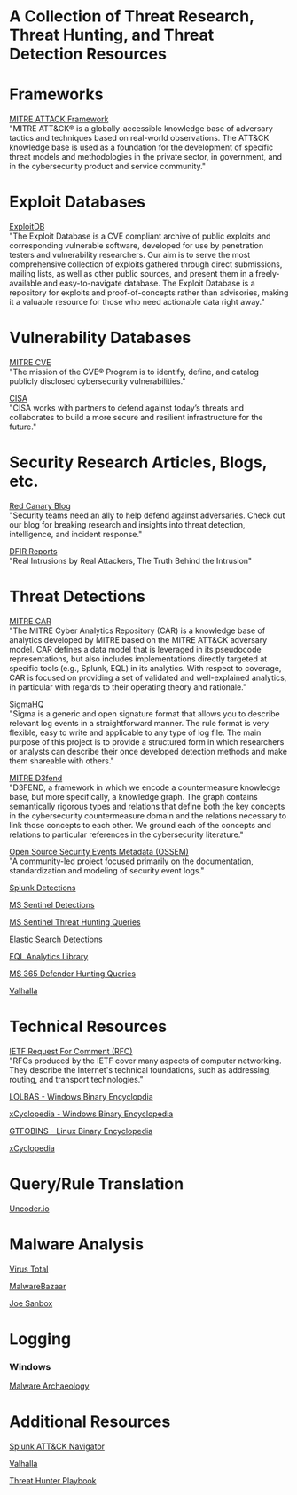 # A Collection of Threat Research, Threat Hunting, and Threat Detection Resources

# Frameworks

[MITRE ATTACK Framework](https://attack.mitre.org/)
<br>"MITRE ATT&CK® is a globally-accessible knowledge base of adversary tactics and techniques based on real-world observations. The ATT&CK knowledge base is used as a foundation for the development of specific threat models and methodologies in the private sector, in government, and in the cybersecurity product and service community."

# Exploit Databases

[ExploitDB](https://www.exploit-db.com/)
<br>"The Exploit Database is a CVE compliant archive of public exploits and corresponding vulnerable software, developed for use by penetration testers and vulnerability researchers. Our aim is to serve the most comprehensive collection of exploits gathered through direct submissions, mailing lists, as well as other public sources, and present them in a freely-available and easy-to-navigate database. The Exploit Database is a repository for exploits and proof-of-concepts rather than advisories, making it a valuable resource for those who need actionable data right away."

# Vulnerability Databases

[MITRE CVE](https://cve.mitre.org/)
<br>"The mission of the CVE® Program is to identify, define, and catalog publicly disclosed cybersecurity vulnerabilities."

[CISA](https://www.cisa.gov/known-exploited-vulnerabilities-catalog)
<br>"CISA works with partners to defend against today’s threats and collaborates to build a more secure and resilient infrastructure for the future."


# Security Research Articles, Blogs, etc. 

[Red Canary Blog](https://redcanary.com/blog/)
<br>"Security teams need an ally to help defend against adversaries. Check out our blog for breaking research and insights into threat detection, intelligence, and incident response."

[DFIR Reports](https://thedfirreport.com/)
<br>"Real Intrusions by Real Attackers, The Truth Behind the Intrusion"


# Threat Detections

[MITRE CAR](https://car.mitre.org/coverage/)
<br>"The MITRE Cyber Analytics Repository (CAR) is a knowledge base of analytics developed by MITRE based on the MITRE ATT&CK adversary model. CAR defines a data model that is leveraged in its pseudocode representations, but also includes implementations directly targeted at specific tools (e.g., Splunk, EQL) in its analytics. With respect to coverage, CAR is focused on providing a set of validated and well-explained analytics, in particular with regards to their operating theory and rationale."

[SigmaHQ](https://github.com/SigmaHQ/sigma)
<br>"Sigma is a generic and open signature format that allows you to describe relevant log events in a straightforward manner. The rule format is very flexible, easy to write and applicable to any type of log file. The main purpose of this project is to provide a structured form in which researchers or analysts can describe their once developed detection methods and make them shareable with others."

[MITRE D3fend](https://d3fend.mitre.org/)
<br>"D3FEND, a framework in which we encode a countermeasure knowledge base, but more specifically, a knowledge graph. The graph contains semantically rigorous types and relations that define both the key concepts in the cybersecurity countermeasure domain and the relations necessary to link those concepts to each other. We ground each of the concepts and relations to particular references in the cybersecurity literature."

[Open Source Security Events Metadata (OSSEM)](https://github.com/OTRF/OSSEM)
<br>"A community-led project focused primarily on the documentation, standardization and modeling of security event logs."

[Splunk Detections](https://github.com/splunk/security_content)

[MS Sentinel Detections](https://github.com/Azure/Azure-Sentinel/tree/master/Detections)

[MS Sentinel Threat Hunting Queries](https://github.com/Azure/Azure-Sentinel/tree/master/Hunting%20Queries)

[Elastic Search Detections](https://github.com/elastic/detection-rules)

[EQL Analytics Library](https://eqllib.readthedocs.io/en/latest/atomicblue.html)

[MS 365 Defender Hunting Queries](https://github.com/microsoft/Microsoft-365-Defender-Hunting-Queries)

[Valhalla](https://valhalla.nextron-systems.com/)

# Technical Resources

[IETF Request For Comment (RFC)](https://www.ietf.org/standards/rfcs/)
<br>"RFCs produced by the IETF cover many aspects of computer networking. They describe the Internet's technical foundations, such as addressing, routing, and transport technologies."

[LOLBAS - Windows Binary Encyclopdia](https://lolbas-project.github.io/)

[xCyclopedia - Windows Binary Encyclopedia](https://strontic.github.io/xcyclopedia/)
    
[GTFOBINS - Linux Binary Encyclopedia](https://gtfobins.github.io/)
    
[xCyclopedia](https://strontic.github.io/xcyclopedia/)


# Query/Rule Translation

[Uncoder.io](https://uncoder.io/)

    
# Malware Analysis

[Virus Total](https://www.virustotal.com/gui/home/upload)

[MalwareBazaar](https://bazaar.abuse.ch/)

[Joe Sanbox](https://www.joesandbox.com/#windows)


# Logging 
### Windows

[Malware Archaeology](https://www.malwarearchaeology.com/cheat-sheets)


# Additional Resources

[Splunk ATT&CK Navigator](https://mitremap.splunkresearch.com/)

[Valhalla](https://valhalla.nextron-systems.com/)

[Threat Hunter Playbook](https://github.com/OTRF/ThreatHunter-Playbook)





